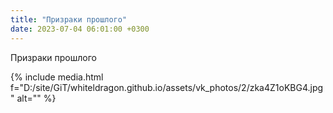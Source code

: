 ```yaml
---
title: "Призраки прошлого"
date: 2023-07-04 06:01:00 +0300
---
```


Призраки прошлого

{% include media.html f="D:/site/GiT/whiteldragon.github.io/assets/vk_photos/2/zka4Z1oKBG4.jpg" alt="" %}
